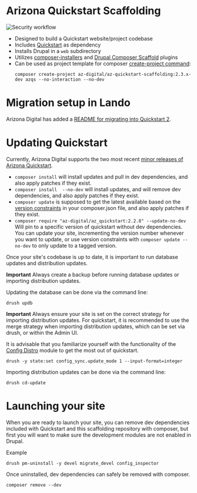 # Arizona Quickstart Scaffolding

![Security workflow](https://github.com/az-digital/az-quickstart-scaffolding/workflows/Security%20workflow/badge.svg)

- Designed to build a Quickstart website/project codebase
- Includes [Quickstart](https://github.com/az-digital/az_quickstart) as dependency
- Installs Drupal in a `web` subdirectory
- Utilizes [composer-installers](https://github.com/composer/installers) and [Drupal Composer Scaffold](https://github.com/drupal/core-composer-scaffold) plugins
- Can be used as project template for composer [create-project command](https://getcomposer.org/doc/03-cli.md#create-project):
  ```
  composer create-project az-digital/az-quickstart-scaffolding:2.3.x-dev azqs --no-interaction --no-dev
  ```


# Migration setup in Lando

Arizona Digital has added a [README for migrating into Quickstart 2](https://github.com/az-digital/az_quickstart/blob/main/modules/custom/az_migration/README.md).

# Updating Quickstart

Currently, Arizona Digital supports the two most recent [minor releases of Arizona Quickstart](https://github.com/az-digital/az_quickstart/blob/main/RELEASES.md).

- `composer install` will install updates and pull in dev dependencies, and also apply patches if they exist.
- `composer install  --no-dev` will install updates, and will remove dev dependencies, and also apply patches if they exist.
- `composer update` is supposed to get the latest available based on the [version constraints](https://getcomposer.org/doc/articles/versions.md#summary) in your composer.json file, and also apply patches if they exist.
- `composer require "az-digital/az_quickstart:2.2.8" --update-no-dev` Will pin to a specific version of quickstart without dev dependencies. You can update your site, incrementing the version number whenever you want to update, or use version constraints with `composer update --no-dev` to only update to a tagged version.

Once your site's codebase is up to date, it is important to run database updates and distribution updates.

**Important** Always create a backup before running database updates or importing distribution updates.

Updating the database can be done via the command line:
```
drush updb
```
**Important** Always ensure your site is set on the correct strategy for importing distribution updates.
For quickstart, it is recommended to use the merge strategy when importing distribution updates, which can be set via drush, or within the Admin UI.

It is advisable that you familiarize yourself with the functionality of the [Config Distro](https://www.drupal.org/project/config_distro) module to get the most out of quickstart.

```
drush -y state:set config_sync.update_mode 1 --input-format=integer
```
Importing distribution updates can be done via the command line:
```
drush cd-update
```

# Launching your site

When you are ready to launch your site, you can remove dev dependencies included with Quickstart and this scaffolding repository with composer, but first you will want to make sure the development modules are not enabled in Drupal.

Example
```
drush pm-uninstall -y devel migrate_devel config_inspector
```

Once uninstalled, dev dependencies can safely be removed with composer. 
```
composer remove --dev
```
